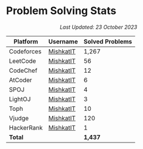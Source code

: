 # Problem Solving Stats

<p align="center"><em>Last Updated: 23 October 2023</em></p>

| Platform     | Username                                     | Solved Problems |
|--------------|----------------------------------------------|-----------------|
| Codeforces   | [MishkatIT](https://codeforces.com/profile/MishkatIT) | 1,267 |
| LeetCode     | [MishkatIT](https://leetcode.com/MishkatIT/) | 56 |
| CodeChef     | [MishkatIT](https://www.codechef.com/users/MishkatIT) | 12 |
| AtCoder      | [MishkatIT](https://atcoder.jp/users/MishkatIT) | 6 |
| SPOJ         | [MishkatIT](https://www.spoj.com/users/MishkatIT/) | 4 |
| LightOJ      | [MishkatIT](https://lightoj.com/user/MishkatIT) | 3 |
| Toph         | [MishkatIT](https://toph.co/u/MishkatIT) | 10 |
| Vjudge       | [MishkatIT](https://vjudge.net/user/MishkatIT) | 120 |
| HackerRank   | [MishkatIT](https://www.hackerrank.com/MishkatIT) | 1 |
| **Total**    |                                              | **1,437** |
